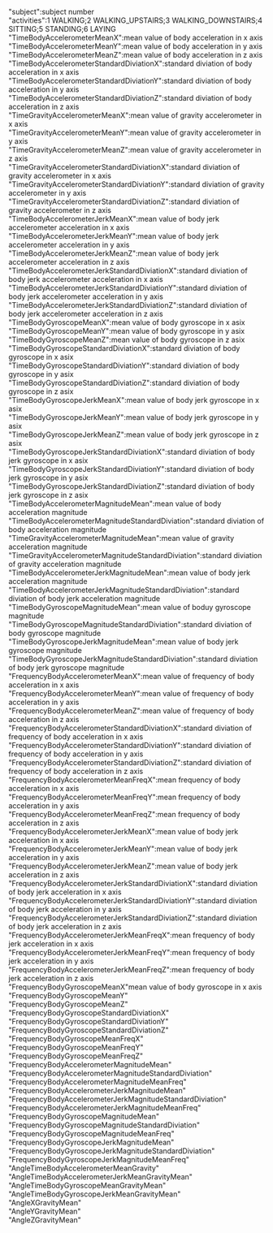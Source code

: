 "subject":subject number                                                  
"activities":1 WALKING;2 WALKING_UPSTAIRS;3 WALKING_DOWNSTAIRS;4 SITTING;5 STANDING;6 LAYING                                            
"TimeBodyAccelerometerMeanX":mean value of body acceleration in x axis                                
"TimeBodyAccelerometerMeanY":mean value of body acceleration in y axis                       
"TimeBodyAccelerometerMeanZ":mean value of body acceleration in z axis                       
"TimeBodyAccelerometerStandardDiviationX":standard diviation of body acceleration in x axis       
"TimeBodyAccelerometerStandardDiviationY":standard diviation of body acceleration in y axis                 
"TimeBodyAccelerometerStandardDiviationZ":standard diviation of body acceleration in z axis                
"TimeGravityAccelerometerMeanX":mean value of gravity accelerometer in x axis                            
"TimeGravityAccelerometerMeanY":mean value of gravity accelerometer in y axis                           
"TimeGravityAccelerometerMeanZ":mean value of gravity accelerometer in z axis                         
"TimeGravityAccelerometerStandardDiviationX":standard diviation of gravity accelerometer in x axis          
"TimeGravityAccelerometerStandardDiviationY":standard diviation of gravity accelerometer in y axis
"TimeGravityAccelerometerStandardDiviationZ":standard diviation of gravity accelerometer in z axis              
"TimeBodyAccelerometerJerkMeanX":mean value of body jerk accelerometer acceleration in x axis                          
"TimeBodyAccelerometerJerkMeanY":mean value of body jerk accelerometer acceleration in y axis                          
"TimeBodyAccelerometerJerkMeanZ":mean value of body jerk accelerometer acceleration in z axis                          
"TimeBodyAccelerometerJerkStandardDiviationX":standard diviation of body jerk accelerometer acceleration in x axis             
"TimeBodyAccelerometerJerkStandardDiviationY":standard diviation of body jerk accelerometer acceleration in y axis              
"TimeBodyAccelerometerJerkStandardDiviationZ":standard diviation of body jerk accelerometer acceleration in z axis           
"TimeBodyGyroscopeMeanX":mean value of body gyroscope in x asix                                   
"TimeBodyGyroscopeMeanY":mean value of body gyroscope in y asix                                 
"TimeBodyGyroscopeMeanZ":mean value of body gyroscope in z asix                                  
"TimeBodyGyroscopeStandardDiviationX":standard diviation of body gyroscope in x asix                    
"TimeBodyGyroscopeStandardDiviationY":standard diviation of body gyroscope in y asix                     
"TimeBodyGyroscopeStandardDiviationZ":standard diviation of body gyroscope in z asix                    
"TimeBodyGyroscopeJerkMeanX":mean value of body jerk gyroscope in x asix                               
"TimeBodyGyroscopeJerkMeanY":mean value of body jerk gyroscope in y asix                              
"TimeBodyGyroscopeJerkMeanZ":mean value of body jerk gyroscope in z asix                              
"TimeBodyGyroscopeJerkStandardDiviationX":standard diviation of body jerk gyroscope in x asix                 
"TimeBodyGyroscopeJerkStandardDiviationY":standard diviation of body jerk gyroscope in y asix                
"TimeBodyGyroscopeJerkStandardDiviationZ":standard diviation of body jerk gyroscope in z asix                
"TimeBodyAccelerometerMagnitudeMean":mean value of body acceleration magnitude                       
"TimeBodyAccelerometerMagnitudeStandardDiviation":standard diviation of body acceleration magnitude         
"TimeGravityAccelerometerMagnitudeMean":mean value of gravity acceleration magnitude                    
"TimeGravityAccelerometerMagnitudeStandardDiviation":standard diviation of gravity acceleration magnitude     
"TimeBodyAccelerometerJerkMagnitudeMean":mean value of body jerk acceleration magnitude                
"TimeBodyAccelerometerJerkMagnitudeStandardDiviation":standard diviation of body jerk acceleration magnitude     
"TimeBodyGyroscopeMagnitudeMean":mean value of boduy gyroscope magnitude                           
"TimeBodyGyroscopeMagnitudeStandardDiviation":standard diviation of body gyroscope magnitude            
"TimeBodyGyroscopeJerkMagnitudeMean":mean value of body jerk gyroscope magnitude                       
"TimeBodyGyroscopeJerkMagnitudeStandardDiviation":standard diviation of body jerk gyroscope magnitude         
"FrequencyBodyAccelerometerMeanX":mean value of frequency of body acceleration in x axis                          
"FrequencyBodyAccelerometerMeanY":mean value of frequency of body acceleration in y axis                         
"FrequencyBodyAccelerometerMeanZ":mean value of frequency of body acceleration in z axis                          
"FrequencyBodyAccelerometerStandardDiviationX":standard diviation of frequency of body acceleration in x axis            
"FrequencyBodyAccelerometerStandardDiviationY":standard diviation of frequency of body acceleration in y axis            
"FrequencyBodyAccelerometerStandardDiviationZ":standard diviation of frequency of body acceleration in z axis           
"FrequencyBodyAccelerometerMeanFreqX":mean frequency of body acceleration in x axis                      
"FrequencyBodyAccelerometerMeanFreqY":mean frequency of body acceleration in y axis                    
"FrequencyBodyAccelerometerMeanFreqZ":mean frequency of body acceleration in z axis                      
"FrequencyBodyAccelerometerJerkMeanX":mean value of body jerk acceleration in x axis                    
"FrequencyBodyAccelerometerJerkMeanY":mean value of body jerk acceleration in y axis                       
"FrequencyBodyAccelerometerJerkMeanZ":mean value of body jerk acceleration in z axis                     
"FrequencyBodyAccelerometerJerkStandardDiviationX":standard diviation of body jerk acceleration in x axis         
"FrequencyBodyAccelerometerJerkStandardDiviationY":standard diviation of body jerk acceleration in y axis        
"FrequencyBodyAccelerometerJerkStandardDiviationZ":standard diviation of body jerk acceleration in z axis        
"FrequencyBodyAccelerometerJerkMeanFreqX":mean frequency of body jerk acceleration in x axis                 
"FrequencyBodyAccelerometerJerkMeanFreqY":mean frequency of body jerk acceleration in y axis                  
"FrequencyBodyAccelerometerJerkMeanFreqZ":mean frequency of body jerk acceleration in z axis                
"FrequencyBodyGyroscopeMeanX"mean value of body gyroscope in x axis                              
"FrequencyBodyGyroscopeMeanY"                             
"FrequencyBodyGyroscopeMeanZ"                              
"FrequencyBodyGyroscopeStandardDiviationX"                
"FrequencyBodyGyroscopeStandardDiviationY"                 
"FrequencyBodyGyroscopeStandardDiviationZ"                
"FrequencyBodyGyroscopeMeanFreqX"                          
"FrequencyBodyGyroscopeMeanFreqY"                         
"FrequencyBodyGyroscopeMeanFreqZ"                          
"FrequencyBodyAccelerometerMagnitudeMean"                 
"FrequencyBodyAccelerometerMagnitudeStandardDiviation"     
"FrequencyBodyAccelerometerMagnitudeMeanFreq"             
"FrequencyBodyAccelerometerJerkMagnitudeMean"              
"FrequencyBodyAccelerometerJerkMagnitudeStandardDiviation"
"FrequencyBodyAccelerometerJerkMagnitudeMeanFreq"          
"FrequencyBodyGyroscopeMagnitudeMean"                     
"FrequencyBodyGyroscopeMagnitudeStandardDiviation"         
"FrequencyBodyGyroscopeMagnitudeMeanFreq"                 
"FrequencyBodyGyroscopeJerkMagnitudeMean"                  
"FrequencyBodyGyroscopeJerkMagnitudeStandardDiviation"    
"FrequencyBodyGyroscopeJerkMagnitudeMeanFreq"              
"AngleTimeBodyAccelerometerMeanGravity"                   
"AngleTimeBodyAccelerometerJerkMeanGravityMean"            
"AngleTimeBodyGyroscopeMeanGravityMean"                   
"AngleTimeBodyGyroscopeJerkMeanGravityMean"                
"AngleXGravityMean"                                       
"AngleYGravityMean"                                        
"AngleZGravityMean" 
